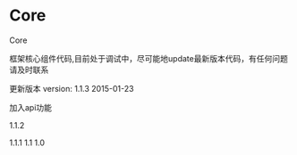 # Core
Core

框架核心组件代码,目前处于调试中，尽可能地update最新版本代码，有任何问题请及时联系

更新版本
version: 1.1.3     2015-01-23

加入api功能


1.1.2

1.1.1
1.1
1.0
